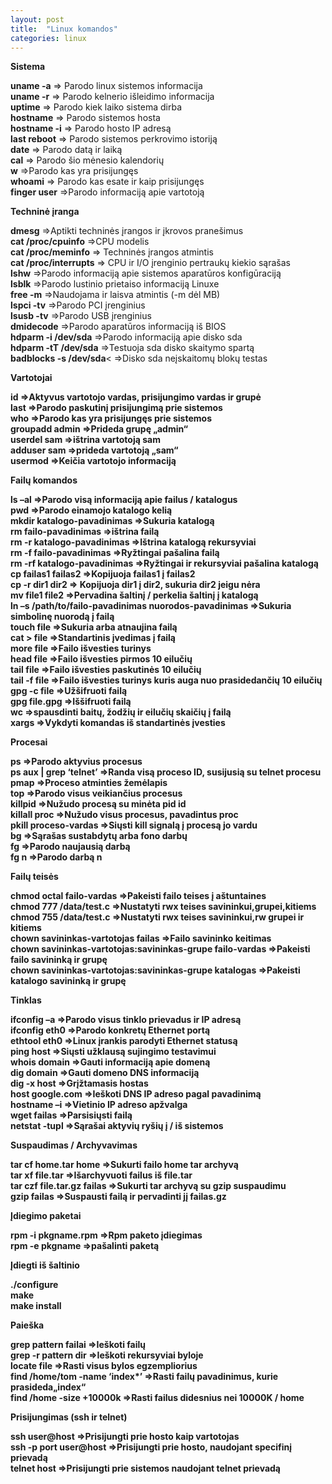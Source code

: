 ```yaml
---
layout: post
title:  "Linux komandos"
categories: linux
---
```


<b>Sistema</b> 

<b>uname -a</b> => Parodo linux sistemos informacija
<br><b>uname -r</b> => Parodo kelnerio išleidimo informacija
<br><b>uptime</b> => Parodo kiek laiko sistema dirba
<br><b>hostname</b> => Parodo sistemos hosta
<br><b>hostname -i</b> => Parodo hosto IP adresą
<br><b>last reboot</b> => Parodo sistemos perkrovimo istoriją
<br><b>date</b> => Parodo datą ir laiką
<br><b>cal</b> => Parodo šio mėnesio kalendorių
<br><b>w</b> =>Parodo kas yra prisijungęs
<br><b>whoami</b> => Parodo kas esate ir kaip prisijungęs
<br><b>finger user</b> =>Parodo informaciją apie vartotoją

<b>Techninė įranga</b>

<b>dmesg</b> =>Aptikti techninės įrangos ir įkrovos pranešimus
<br><b>cat /proc/cpuinfo</b> =>CPU modelis
<br><b>cat /proc/meminfo</b> => Techninės įrangos atmintis
<br><b>cat /proc/interrupts</b> => CPU ir I/O įrenginio pertraukų kiekio sąrašas
<br><b>lshw</b> =>Parodo informaciją apie sistemos aparatūros konfigūraciją
<br><b>lsblk</b> =>Parodo lustinio prietaiso informaciją Linuxe
<br><b>free -m</b> =>Naudojama ir laisva atmintis (-m dėl MB)
<br><b>lspci -tv</b> =>Parodo PCI įrenginius
<br><b>lsusb -tv</b> =>Parodo USB įrenginius
<br><b>dmidecode</b> =>Parodo aparatūros informaciją iš BIOS
<br><b>hdparm -i /dev/sda</b> =>Parodo informaciją apie disko sda
<br><b>hdparm -tT /dev/sda</b> =>Testuoja sda disko skaitymo spartą
<br><b>badblocks -s /dev/sda</b>< =>Disko sda neįskaitomų blokų testas<b>

<b>Vartotojai</b>

<b>id</b> =>Aktyvus vartotojo vardas, prisijungimo vardas ir grupė
<br><b>last</b> =>Parodo paskutinį prisijungimą prie sistemos
<br><b>who</b> =>Parodo kas yra prisijungęs prie sistemos
<br><b>groupadd admin</b> =>Prideda grupę „admin“
<br><b>userdel sam</b> =>ištrina vartotoją sam
<br><b>adduser sam</b> =>prideda vartotoją „sam“
<br><b>usermod</b> =>Keičia vartotojo informaciją

<b>Failų komandos</b>

<b>ls –al =>Parodo visą informaciją apie failus / katalogus</b>
<br><b>pwd</b> =>Parodo einamojo katalogo kelią
<br><b>mkdir</b> katalogo-pavadinimas =>Sukuria katalogą
<br><b>rm failo-pavadinimas</b> =>ištrina failą
<br><b>rm -r katalogo-pavadinimas</b> =>Ištrina katalogą rekursyviai
<br><b>rm -f failo-pavadinimas</b> =>Ryžtingai pašalina failą
<br><b>rm -rf katalogo-pavadinimas</b> =>Ryžtingai ir rekursyviai pašalina katalogą 
<br><b>cp failas1 failas2</b> =>Kopijuoja failas1 į failas2
<br><b>cp -r dir1 dir2</b> => Kopijuoja dir1 į dir2, sukuria dir2 jeigu nėra
<br><b>mv file1 file2</b> =>Pervadina šaltinį / perkelia šaltinį į katalogą
<br><b>ln –s /path/to/failo-pavadinimas nuorodos-pavadinimas</b> =>Sukuria simbolinę nuorodą į failą
<br><b>touch file</b> =>Sukuria arba atnaujina failą
<br><b>cat > file</b> =>Standartinis įvedimas į failą
<br><b>more file</b> =>Failo išvesties turinys
<br><b>head file</b> =>Failo išvesties pirmos 10 eilučių
<br><b>tail file</b> =>Failo išvesties paskutinės 10 eilučių
<br><b>tail -f file</b> =>Failo išvesties turinys kuris auga nuo prasidedančių 10 eilučių
<br><b>gpg -c file</b> =>Užšifruoti failą
<br><b>gpg file.gpg</b> =>Iššifruoti failą
<br><b>wc</b> =>spausdinti baitų, žodžių ir eilučių skaičių į failą
<br><b>xargs</b> =>Vykdyti komandas iš standartinės įvesties

<b>Procesai</b>

<b>ps</b> =>Parodo aktyvius procesus
<br><b>ps aux | grep ‘telnet’</b> =>Randa visą proceso ID, susijusią su telnet procesu
<br><b>pmap</b> =>Proceso atminties žemėlapis
<br><b>top</b> =>Parodo visus veikiančius procesus
<br><b>killpid</b> =>Nužudo procesą su minėta pid id
<br><b>killall proc</b> =>Nužudo visus procesus, pavadintus proc
<br><b>pkill proceso-vardas</b> =>Siųsti kill signalą į procesą jo vardu
<br><b>bg</b> =>Sąrašas sustabdytų arba fono darbų
<br><b>fg</b> =>Parodo naujausią darbą
<br><b>fg n</b> =>Parodo darbą n

<b>Failų teisės</b>

<b>chmod octal failo-vardas</b> =>Pakeisti failo teises į aštuntaines
<br><b>chmod 777 /data/test.c</b> =>Nustatyti rwx teises savininkui,grupei,kitiems
<br><b>chmod 755 /data/test.c</b> =>Nustatyti rwx teises savininkui,rw grupei ir kitiems
<br><b>chown savininkas-vartotojas failas</b> =>Failo savininko keitimas
<br><b>chown savininkas-vartotojas:savininkas-grupe failo-vardas </b>=>Pakeisti failo savininką ir grupę
<br><b>chown savininkas-vartotojas:savininkas-grupe katalogas</b> =>Pakeisti katalogo savininką ir grupę

<b>Tinklas</b>

<b>ifconfig –a</b> =>Parodo visus tinklo prievadus ir IP adresą
<br><b>ifconfig eth0</b> =>Parodo konkretų Ethernet portą
<br><b>ethtool eth0</b> =>Linux įrankis parodyti Ethernet statusą
<br><b>ping host</b> =>Siųsti užklausą sujingimo testavimui
<br><b>whois domain</b> =>Gauti informaciją apie domeną
<br><b>dig domain</b> =>Gauti domeno DNS informaciją
<br><b>dig -x host</b> =>Grįžtamasis hostas
<br><b>host google.com</b> =>Ieškoti DNS IP adreso pagal pavadinimą
<br><b>hostname –i</b> =>Vietinio IP adreso apžvalga
<br><b>wget failas</b> =>Parsisiųsti failą
<br><b>netstat -tupl</b> =>Sąrašai aktyvių ryšių į / iš sistemos

<b>Suspaudimas / Archyvavimas</b>

<b>tar cf home.tar home</b> =>Sukurti failo home tar archyvą
<br><b>tar xf file.tar</b> =>Išarchyvuoti failus iš file.tar
<br><b>tar czf file.tar.gz failas</b> =>Sukurti tar archyvą su gzip suspaudimu
<br><b>gzip failas</b> =>Suspausti failą ir pervadinti jį failas.gz

<b>Įdiegimo paketai</b>

<b>rpm -i pkgname.rpm</b> =>Rpm  paketo įdiegimas
<br><b>rpm -e pkgname</b> =>pašalinti paketą

<b>Įdiegti iš šaltinio</b>

./configure 
<br>make 
<br>make install

<b>Paieška</b>

<b>grep pattern failai</b> =>Ieškoti failų
<br><b>grep -r pattern dir</b> =>Ieškoti rekursyviai byloje
<br><b>locate file</b> =>Rasti visus bylos egzempliorius
<br><b>find /home/tom -name ‘index*’</b> =>Rasti failų pavadinimus, kurie prasideda„index“
<br><b>find /home -size +10000k</b> =>Rasti failus didesnius nei 10000K / home

<b>Prisijungimas (ssh ir telnet)</b>

<b>ssh user@host</b> =>Prisijungti prie hosto kaip vartotojas
<br><b>ssh -p port user@host</b> =>Prisijungti prie hosto, naudojant specifinį prievadą
<br><b>telnet host</b> =>Prisijungti prie sistemos naudojant telnet prievadą
